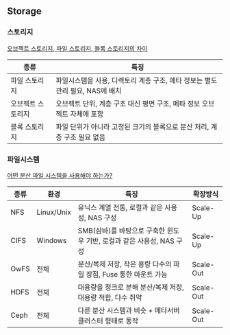 ## Storage

### 스토리지

[오브젝트 스토리지, 파일 스토리지, 블록 스토리지의 차이](https://www.alibabacloud.com/ko/knowledge/difference-between-object-storage-file-storage-block-storage)

|종류|특징|
|---|---|
|파일 스토리지|파일시스템을 사용, 디렉토리 계층 구조, 메타 정보는 별도 관리 필요, NAS에 배치|
|오브젝트 스토리지|오브젝트 단위, 계층 구조 대신 평면 구조, 메타 정보 오브젝트 자체에 포함|
|블록 스토리지|파일 단위가 아니라 고정된 크기의 블록으로 분산 처리, 계층 구조 필요 없음|

### 파일시스템

[어떤 분산 파일 시스템을 사용해야 하는가?](https://d2.naver.com/helloworld/258077)

|종류|환경|특징|확장방식|
|---|---|---|---|
|NFS|Linux/Unix|유닉스 계열 전통, 로컬과 같은 사용성, NAS 구성|Scale-Up|
|CIFS|Windows|SMB(삼바)를 바탕으로 구축한 윈도우 기반, 로컬과 같은 사용성, NAS 구성|Scale-Up|
|OwFS|전체|분산/복제 저장, 작은 용량 다수의 파일 장점, Fuse 통한 마운트 가능|Scale-Out|
|HDFS|전체|대용량을 청크로 분해 분산/복제 저장, 대용량 적합, 다수 취약|Scale-Out|
|Ceph|전체|다른 분산 시스템과 비슷 + 메타서버 클러스터 형태로 동작|Scale-Out|
